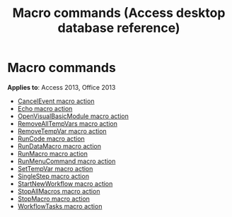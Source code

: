 ﻿---
title: Macro commands (Access desktop database reference)
TOCTitle: Macro commands
ms:assetid: 24e7f34d-7902-4644-bb67-33689d9895c0
ms:mtpsurl: https://msdn.microsoft.com/library/Dn124057(v=office.15)
ms:contentKeyID: 52071694
ms.date: 09/18/2015
mtps_version: v=office.15
---

# Macro commands

**Applies to**: Access 2013, Office 2013

- [CancelEvent macro action](cancelevent-macro-action.md)
- [Echo macro action](echo-macro-action.md)
- [OpenVisualBasicModule macro action](openvisualbasicmodule-macro-action.md)
- [RemoveAllTempVars macro action](removealltempvars-macro-action.md)
- [RemoveTempVar macro action](removetempvar-macro-action.md)
- [RunCode macro action](runcode-macro-action.md)
- [RunDataMacro macro action](rundatamacro-macro-action.md)
- [RunMacro macro action](runmacro-macro-action.md)
- [RunMenuCommand macro action](runmenucommand-macro-action.md)
- [SetTempVar macro action](settempvar-macro-action.md)
- [SingleStep macro action](singlestep-macro-action.md)
- [StartNewWorkflow macro action](startnewworkflow-macro-action.md)
- [StopAllMacros macro action](stopallmacros-macro-action.md)
- [StopMacro macro action](stopmacro-macro-action.md)
- [WorkflowTasks macro action](workflowtasks-macro-action.md)

